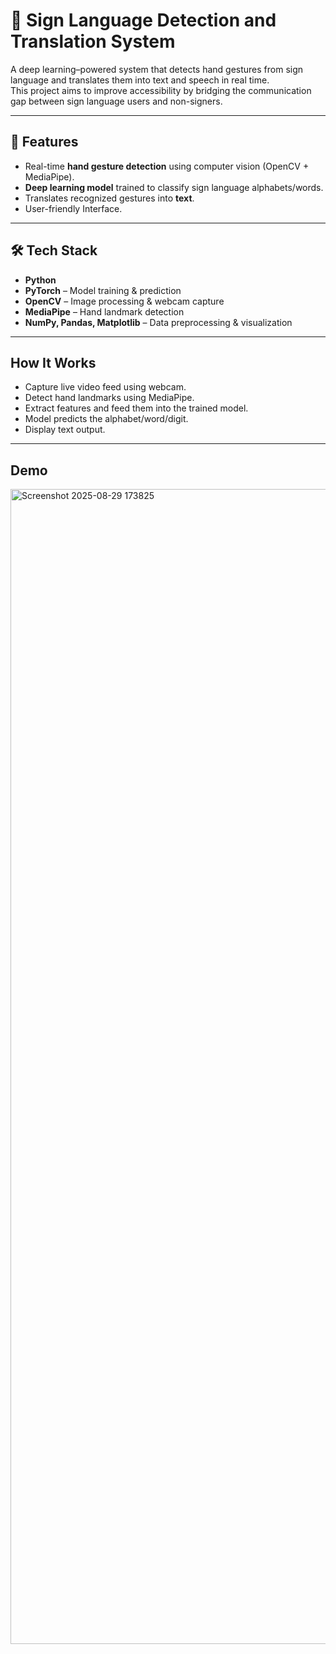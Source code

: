 # 🤟 Sign Language Detection and Translation System

A deep learning–powered system that detects hand gestures from sign language and translates them into text and speech in real time.  
This project aims to improve accessibility by bridging the communication gap between sign language users and non-signers.

---

## 🚀 Features
- Real-time **hand gesture detection** using computer vision (OpenCV + MediaPipe).
- **Deep learning model** trained to classify sign language alphabets/words.
- Translates recognized gestures into **text**.
- User-friendly Interface.

---

## 🛠️ Tech Stack
- **Python**
- **PyTorch** – Model training & prediction
- **OpenCV** – Image processing & webcam capture
- **MediaPipe** – Hand landmark detection
- **NumPy, Pandas, Matplotlib** – Data preprocessing & visualization

---

## How It Works
- Capture live video feed using webcam.
- Detect hand landmarks using MediaPipe.
- Extract features and feed them into the trained model.
- Model predicts the alphabet/word/digit. 
- Display text output.

---
## Demo

<img width="3838" height="1848" alt="Screenshot 2025-08-29 173825" src="https://github.com/user-attachments/assets/e695ee7b-c4a9-4866-87ba-bbaba62778d9" />


